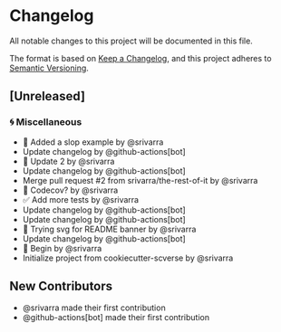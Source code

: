 # Changelog

All notable changes to this project will be documented in this file.

The format is based on [Keep a Changelog](https://keepachangelog.com/en/1.0.0/),
and this project adheres to [Semantic Versioning](https://semver.org/spec/v2.0.0.html).

## [Unreleased]

### <!-- 5 --> 🌀 Miscellaneous
- 🧐 Added a slop example by @srivarra
- Update changelog by @github-actions[bot]
- 🎨 Update 2 by @srivarra
- Update changelog by @github-actions[bot]
- Merge pull request #2 from srivarra/the-rest-of-it by @srivarra
- 💚 Codecov? by @srivarra
- ✅ Add more tests by @srivarra
- Update changelog by @github-actions[bot]
- Update changelog by @github-actions[bot]
- 📝 Trying svg for README banner by @srivarra
- Update changelog by @github-actions[bot]
- 🎉 Begin by @srivarra
- Initialize project from cookiecutter-scverse by @srivarra

## New Contributors
* @srivarra made their first contribution
* @github-actions[bot] made their first contribution
